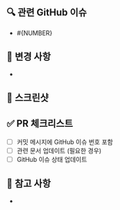 ## 🔍 관련 GitHub 이슈

- #{NUMBER}

## 📝 변경 사항

<!-- 이번 PR에서 작업한 내용을 명확히 기술해주세요 -->

- 

## 📸 스크린샷

## ✅ PR 체크리스트

- [ ] 커밋 메시지에 GitHub 이슈 번호 포함
- [ ] 관련 문서 업데이트 (필요한 경우)
- [ ] GitHub 이슈 상태 업데이트

## 📌 참고 사항

- 
